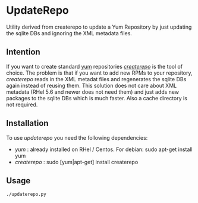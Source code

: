 UpdateRepo
==========

Utility derived from createrepo to update a Yum Repository by just updating the sqlite DBs and ignoring the XML metadata files.

Intention
---------

If you want to create standard [yum](http://yum.baseurl.org/) repositories *[createrepo](http://createrepo.baseurl.org/)* is the tool of choice. 
The problem is that if you want to add new RPMs to your repository, *createrepo* reads in the XML metadat files and regenerates the sqlite DBs again instead of reusing them.
This solution does not care about XML metadata (RHel 5.6 and newer does not need them) and just adds new packages to the sqlite DBs which is much faster. Also a cache directory is not required.

Installation
------------

To use *updaterepo* you need the following dependencies:

- *yum* : already installed on RHel / Centos. For debian: 
	sudo apt-get install yum 
- *createrepo* : 
	sudo [yum|apt-get] install createrepo

Usage
-----

	./updaterepo.py